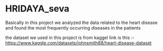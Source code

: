 # HRIDAYA_seva
Basically in this project we analyzed the data related to the heart disease and found the most frequently occurring diseases in the  patients


the dataset we used in this project is from kaggel link is this :-
https://www.kaggle.com/datasets/johnsmith88/heart-disease-dataset
